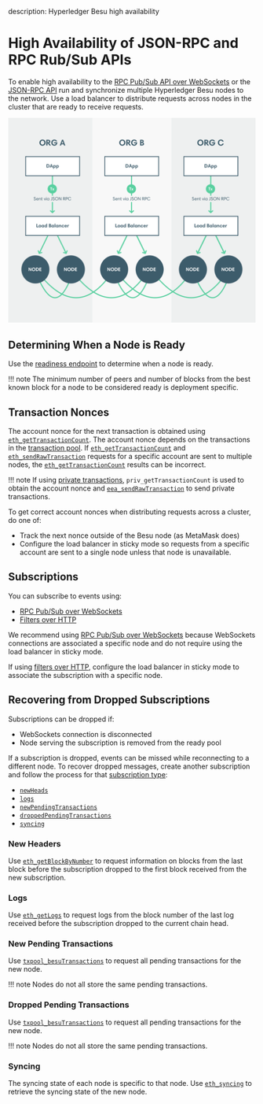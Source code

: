 description: Hyperledger Besu high availability 
<!--- END of page meta data -->

# High Availability of JSON-RPC and RPC Rub/Sub APIs

To enable high availability to the [RPC Pub/Sub API over WebSockets](../Interact/APIs/RPC-PubSub.md) 
or the [JSON-RPC API](../Interact/APIs/Using-JSON-RPC-API.md) run and synchronize multiple Hyperledger Besu 
nodes to the network. Use a load balancer to distribute requests across nodes in the cluster that 
are ready to receive requests. 

![Load Balancer](../../images/LoadBalancer.png)

## Determining When a Node is Ready 

Use the [readiness endpoint](../Interact/APIs/Using-JSON-RPC-API.md#readiness-and-liveness-endpoints) 
to determine when a node is ready. 

!!! note
    The minimum number of peers and number of blocks from the best known block for a node to be considered ready
    is deployment specific. 

## Transaction Nonces 

The account nonce for the next transaction is obtained using [`eth_getTransactionCount`](../../Reference/API-Methods.md#eth_gettransactioncount). 
The account nonce depends on the transactions in the [transaction pool](../../Concepts/Transactions/Transaction-Pool.md).
If [`eth_getTransactionCount`](../../Reference/API-Methods.md#eth_gettransactioncount) and 
[`eth_sendRawTransaction`](../../Reference/API-Methods.md#eth_sendrawtransaction) requests for a specific account 
are sent to multiple nodes, the [`eth_getTransactionCount`](../../Reference/API-Methods.md#eth_gettransactioncount)
results can be incorrect. 

!!! note
    If using [private transactions](../../Concepts/Privacy/Privacy-Overview.md), `priv_getTransactionCount` is used to obtain 
    the account nonce and [`eea_sendRawTransaction`](../../Reference/API-Methods.md#eea_sendrawtransaction)
    to send private transactions. 

To get correct account nonces when distributing requests across a cluster, do one of:  

* Track the next nonce outside of the Besu node (as MetaMask does)
* Configure the load balancer in sticky mode so requests from a specific account are sent to a single 
node unless that node is unavailable. 

## Subscriptions 

You can subscribe to events using:  

* [RPC Pub/Sub over WebSockets](../Interact/APIs/RPC-PubSub.md) 
* [Filters over HTTP](../Interact/Filters/Accessing-Logs-Using-JSON-RPC.md) 

We recommend using [RPC Pub/Sub over WebSockets](../Interact/APIs/RPC-PubSub.md) because WebSockets 
connections are associated a specific node and do not require using the load balancer in sticky mode. 

If using [filters over HTTP](../Interact/Filters/Accessing-Logs-Using-JSON-RPC.md), configure the load balancer 
in sticky mode to associate the subscription with a specific node. 

## Recovering from Dropped Subscriptions 

Subscriptions can be dropped if: 

* WebSockets connection is disconnected
* Node serving the subscription is removed from the ready pool 

If a subscription is dropped, events can be missed while reconnecting to a different node. 
To recover dropped messages, create another subscription and follow the process for that [subscription type](../Interact/APIs/RPC-PubSub.md#subscribing):  

* [`newHeads`](#new-headers)
* [`logs`](#logs)
* [`newPendingTransactions`](#new-pending-transactions)
* [`droppedPendingTransactions`](#dropped-pending-transactions)
* [`syncing`](#syncing)


### New Headers

Use [`eth_getBlockByNumber`](../../Reference/API-Methods.md#eth_getblockbynumber) to request information on 
blocks from the last block before the subscription dropped to the first block received from the new subscription.

### Logs 

Use [`eth_getLogs`](../../Reference/API-Methods.md#eth_getlogs) to request logs from the block number 
of the last log received before the subscription dropped to the current chain head.

### New Pending Transactions

Use [`txpool_besuTransactions`](../../Reference/API-Methods.md#txpool_besutransactions) to 
request all pending transactions for the new node.

!!! note
    Nodes do not all store the same pending transactions.

### Dropped Pending Transactions

Use [`txpool_besuTransactions`](../../Reference/API-Methods.md#txpool_besutransactions) to 
request all pending transactions for the new node.

!!! note
    Nodes do not all store the same pending transactions.

### Syncing

The syncing state of each node is specific to that node. Use [`eth_syncing`](../../Reference/API-Methods.md#eth_syncing)
to retrieve the syncing state of the new node.
